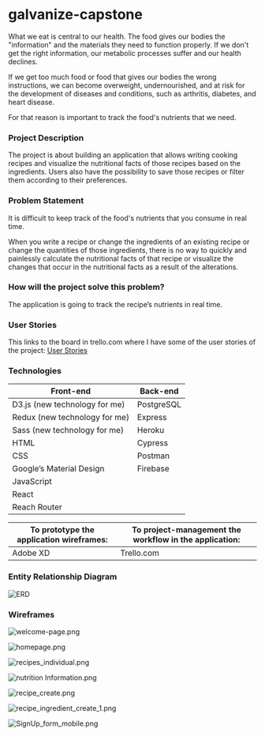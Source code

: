 # galvanize-capstone
What we eat is central to our health. The food gives our bodies the "information" and the materials they need to function properly. If we don't get the right information, our metabolic processes suffer and our health declines.

If we get too much food or food that gives our bodies the wrong instructions, we can become overweight, undernourished, and at risk for the development of diseases and conditions, such as arthritis, diabetes, and heart disease.

For that reason is important to track the food's nutrients that we need.

### Project Description
The project is about building an application that allows writing cooking recipes and visualize the nutritional facts of those recipes based on the ingredients. Users also have the possibility to save those recipes or filter them according to their preferences.

### Problem Statement
It is difficult to keep track of the food's nutrients that you consume in real time.

When you write a recipe or change the ingredients of an existing recipe or change the quantities of those ingredients, there is no way to quickly and painlessly calculate the nutritional facts of that recipe or visualize the changes that occur in the nutritional facts as a result of the alterations.

### How will the project solve this problem?
The application is going to track the recipe’s nutrients in real time.

### User Stories
This links to the board in trello.com where I have some of the user stories of the project: 
[User Stories](https://trello.com/b/5ApCBpUg/capstone-project)

### Technologies 

| Front-end | Back-end |
| ------------ | ----------- |
| D3.js (new technology for me) | PostgreSQL |
| Redux (new technology for me) | Express |
| Sass (new technology for me) | Heroku |
| HTML | Cypress |
| CSS | Postman |
| Google’s Material Design | Firebase |
| JavaScript | |
| React | |
| Reach Router | |

| To prototype the application wireframes: | To project-management the workflow in the application:|
------- | -------
|Adobe XD | Trello.com

###  Entity Relationship Diagram

![ERD](https://github.com/belinda-galiano/galvanize-capstone/blob/master/Entity%20Relationship%20Diagram.png)

### Wireframes

![welcome-page.png](https://github.com/belinda-galiano/galvanize-capstone/blob/master/plan_my_meal%20mockup/welcome-page.png)

![homepage.png](https://github.com/belinda-galiano/galvanize-capstone/blob/master/plan_my_meal%20mockup/homepage.png)

![recipes_individual.png](https://github.com/belinda-galiano/galvanize-capstone/blob/master/plan_my_meal%20mockup/recipes_individual.png)

![nutrition Information.png](https://github.com/belinda-galiano/galvanize-capstone/blob/master/plan_my_meal%20mockup/nutrition%20Information.png)

![recipe_create.png](https://github.com/belinda-galiano/galvanize-capstone/blob/master/plan_my_meal%20mockup/recipe_create.png)

![recipe_ingredient_create_1.png](https://github.com/belinda-galiano/galvanize-capstone/blob/master/plan_my_meal%20mockup/recipe_ingredient_create_1.png)

![SignUp_form_mobile.png](https://github.com/belinda-galiano/galvanize-capstone/blob/master/plan_my_meal%20mockup/SignUp_form_mobile.png)
